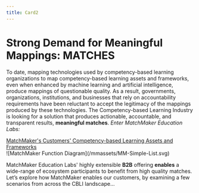 ```yaml
---
title: Card2
---
```

# Strong Demand for Meaningful Mappings: MATCHES

To date, mapping technologies used by competency-based learning organizations to map competency-based learning assets and frameworks, even when enhanced by machine learning and artificial intelligence, produce mappings of questionable quality. As a result, governments, organizations, institutions, and businesses that rely on accountability requirements have been reluctant to accept the legitimacy of the mappings produced by these technologies. The Competency-based Learning Industry is looking for a solution that produces actionable, accountable, and  transparent results, **meaningful matches**. *Enter MatchMaker Education Labs:*

<div class="text-center" style="text-decoration: underline;">MatchMaker's Customers' Competency-based Learning Assets and Frameworks</div>
![MatchMaker Function Diagram](/mmassets/MM-Simple-List.svg)

MatchMaker Education Labs' highly extensible **B2B** offering **enables** a wide-range of ecosystem participants to benefit from high quality matches. Let’s explore how MatchMaker enables our customers, by examining a few scenarios from across the CBLI landscape…